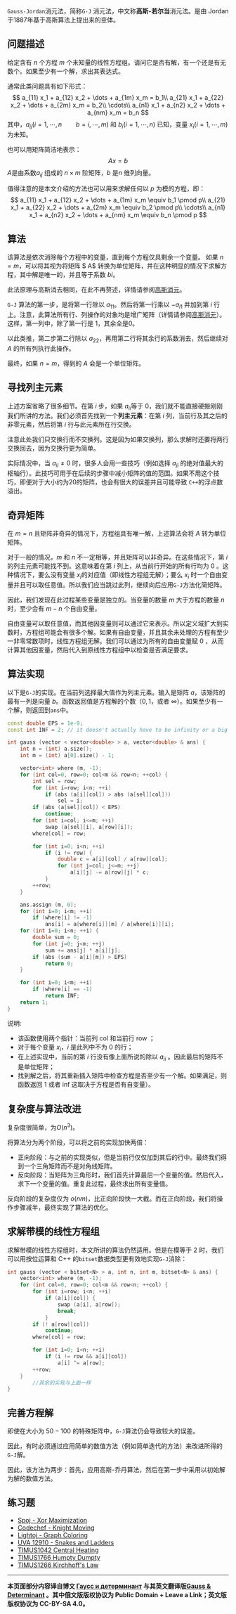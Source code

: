 `Gauss-Jordan`消元法，简称`G-J` 消元法，中文称**高斯-若尔当**消元法。是由 Jordan 于1887年基于高斯算法上提出来的变体。

## 问题描述

 给定含有 $n$ 个方程 $m$ 个未知量的线性方程组。请问它是否有解，有一个还是有无数个。如果至少有一个解，求出其表达式。

通常此类问题具有如下形式：
$$
a_{11} x_1 + a_{12} x_2 + \dots + a_{1m} x_m = b_1\\
a_{21} x_1 + a_{22} x_2 + \dots + a_{2m} x_m = b_2\\
\cdots\\
a_{n1} x_1 + a_{n2} x_2 + \dots + a_{nm} x_m = b_n
$$
其中，$a_{ij}(i=1,\cdots,n\qquad b=i,\cdots,m)$ 和 $b_i(i=1,\cdots,n)$ 已知，变量 $x_i(i=1,\cdots,m)$ 为未知。

也可以用矩阵简洁地表示：
$$
Ax=b
$$
$A$是由系数$a_{ij}$ 组成的 $n\times m$  阶矩阵，$b$ 是$n$ 维列向量。

值得注意的是本文介绍的方法也可以用来求解任何以 $p$ 为模的方程，即：
$$
a_{11} x_1 + a_{12} x_2 + \dots + a_{1m} x_m \equiv b_1 \pmod p\\
a_{21} x_1 + a_{22} x_2 + \dots + a_{2m} x_m \equiv b_2 \pmod p\\
\cdots\\
a_{n1} x_1 + a_{n2} x_2 + \dots + a_{nm} x_m \equiv b_n \pmod p
$$

## 算法

该算法是依次消除每个方程中的变量，直到每个方程仅具剩余一个变量。 如果 $n = m$，可以将其视为将矩阵 $ A$ 转换为单位矩阵，并在这种明显的情况下求解方程，其中解是唯一的，并且等于系数 $bi$。

此法原理与高斯消去相同，在此不再赘述，详情请参阅[高斯消元](./gauss.md)。

`G-J` 算法的第一步，是将第一行除以 $a_{11}$。然后将第一行乘以 $-a_{i1}$ 并加到第 $i$ 行上。注意，此算法所有行、列操作的对象均是增广矩阵（详情请参阅[高斯消元](./gauss.md)）。这样，第一列中，除了第一行是 $1$，其余全是$0$。

以此类推，第二步第二行除以 $a_{22}$，再用第二行将其余行的系数消去，然后继续对 $A$ 的所有列执行此操作。

最终，如果 $n=m$，得到的 $A$ 会是一个单位矩阵。

## 寻找列主元素

上述方案省略了很多细节。在第 $i$ 步，如果 $a_{ii}$等于 $0$，我们就不能直接硬搬刚刚我们所讲的方法。我们必须首先找到一个**列主元素**：在第 $i$ 列，当前行及其之后的非零元素，然后将第 $i$ 行与此元素所在行交换。

注意此处我们只交换行而不交换列。这是因为如果交换列，那么求解时还要将两行交换回去，因为交换行更为简单。

实际情况中，当 $a_{ii}\neq 0$ 时，很多人会用一些技巧（例如选择 $a_{ji}$ 的绝对值最大的枢轴行）。此技巧可用于在后续的步骤中减小矩阵的值的范围。如果不用这个技巧，即便对于大小约为20的矩阵，也会有很大的误差并且可能导致 `C++`的浮点数溢出。

## 奇异矩阵

在 $m=n$ 且矩阵非奇异的情况下，方程组具有唯一解，上述算法会将 $A$ 转为单位矩阵。

对于一般的情况，$m$ 和 $n$ 不一定相等，并且矩阵可以非奇异。在这些情况下，第 $i$ 的列主元素可能找不到。这意味着在第 $i$ 列上，从当前行开始的所有行均为 $0$ 。这种情况下，要么没有变量 $x_i$的对应值（即线性方程组无解）；要么 $x_i$ 时一个自由变量并且可以取任意值。所以我们应当跳过此列，继续向后应用`G-J`方法化简矩阵。

因此，我们发现在此过程某些变量是独立的。当变量的数量 $m$ 大于方程的数量 $n$ 时，至少会有 $m-n$ 个自由变量。

自由变量可以取任意值，而其他因变量则可以通过它来表示。所以定义域扩大到实数时，方程组可能会有很多个解。如果有自由变量，并且其余未处理的方程有至少一非零常数项时，线性方程组无解。我们可以通过为所有的自由变量赋 $0$ ，从而计算其他因变量，然后代入到原线性方程组中以检查是否满足要求。

## 算法实现

以下是`G-J`的实现。在当前列选择最大值作为列主元素。输入是矩阵 $a$，该矩阵的最有一列是向量 $b$。函数返回值是方程解的个数（$0, 1$，或者  $\infty$）。如果至少有一个解，则返回到`ans`中。

```c++
const double EPS = 1e-9;
const int INF = 2; // it doesn't actually have to be infinity or a big number

int gauss (vector < vector<double> > a, vector<double> & ans) {
    int n = (int) a.size();
    int m = (int) a[0].size() - 1;

    vector<int> where (m, -1);
    for (int col=0, row=0; col<m && row<n; ++col) {
        int sel = row;
        for (int i=row; i<n; ++i)
            if (abs (a[i][col]) > abs (a[sel][col]))
                sel = i;
        if (abs (a[sel][col]) < EPS)
            continue;
        for (int i=col; i<=m; ++i)
            swap (a[sel][i], a[row][i]);
        where[col] = row;

        for (int i=0; i<n; ++i)
            if (i != row) {
                double c = a[i][col] / a[row][col];
                for (int j=col; j<=m; ++j)
                    a[i][j] -= a[row][j] * c;
            }
        ++row;
    }

    ans.assign (m, 0);
    for (int i=0; i<m; ++i)
        if (where[i] != -1)
            ans[i] = a[where[i]][m] / a[where[i]][i];
    for (int i=0; i<n; ++i) {
        double sum = 0;
        for (int j=0; j<m; ++j)
            sum += ans[j] * a[i][j];
        if (abs (sum - a[i][m]) > EPS)
            return 0;
    }

    for (int i=0; i<m; ++i)
        if (where[i] == -1)
            return INF;
    return 1;
}
```

说明:

+ 该函数使用两个指针：当前列 col 和当前行 row ；
+ 对于每个变量 $x_i$，$i$ 是此列中不为 $0$ 的行；
+ 在上述实现中，当前的第 $i$ 行没有像上面所说的除以 $a_{ii}$ 。因此最后的矩阵不是单位矩阵；
+ 找到解之后，将其重新插入矩阵中检查方程是否至少有一个解。如果满足，则函数返回 $1$ 或者 inf 这取决于方程是否有自变量）。

## 复杂度与算法改进

复杂度很简单，为$O(n^3)$。

将算法分为两个阶段，可以将之前的实现加快两倍：

+ 正向阶段：与之前的实现类似，但是当前行仅仅加到其后的行中。最终我们得到一个三角矩阵而不是对角线矩阵。
+ 反向阶段：当矩阵为三角形时，我们首先计算最后一个变量的值。然后代入，求下一个变量的值。重复此过程，最终求出所有变量值。

反向阶段的复杂度仅为 $o(nm)$，比正向阶段快一大截。而在正向阶段，我们将操作步骤减半，最终实现了算法的优化。

## 求解带模的线性方程组

求解带模的线性方程组时，本文所讲的算法仍然适用。但是在模等于 $2$ 时，我们可以用按位运算和 C++ 的`bitset`数据类型更有效地实现`G-J`消除：

```c++
int gauss (vector < bitset<N> > a, int n, int m, bitset<N> & ans) {
    vector<int> where (m, -1);
    for (int col=0, row=0; col<m && row<n; ++col) {
        for (int i=row; i<n; ++i)
            if (a[i][col]) {
                swap (a[i], a[row]);
                break;
            }
        if (! a[row][col])
            continue;
        where[col] = row;

        for (int i=0; i<n; ++i)
            if (i != row && a[i][col])
                a[i] ^= a[row];
        ++row;
    }
        //其余的实现与上面一样
}
```

## 完善方程解

即使在大小为 $50-100$ 的特殊矩阵中，`G-J`算法仍会导致较大的误差。

因此，有时必须通过应用简单的数值方法（例如简单迭代的方法）来改进所得的`G-J`解。

因此，该方法为两步：首先，应用高斯-乔丹算法，然后在第一步中采用以初始解为解的数值方法。

## 练习题

- [Spoj - Xor Maximization](http://www.spoj.com/problems/XMAX/)
- [Codechef - Knight Moving](https://www.codechef.com/SEP12/problems/KNGHTMOV)
- [Lightoj - Graph Coloring](http://lightoj.com/volume_showproblem.php?problem=1279)
- [UVA 12910 - Snakes and Ladders](https://uva.onlinejudge.org/index.php?option=com_onlinejudge&Itemid=8&page=show_problem&problem=4775)
- [TIMUS1042 Central Heating](http://acm.timus.ru/problem.aspx?space=1&num=1042)
- [TIMUS1766 Humpty Dumpty](http://acm.timus.ru/problem.aspx?space=1&num=1766)
- [TIMUS1266 Kirchhoff's Law](http://acm.timus.ru/problem.aspx?space=1&num=1266)

******

 **本页面部分内容译自博文 [Гаусс и детерминант](https://github.com/e-maxx-eng/e-maxx-eng/blob/350808657c17d6fda6a2f7c24c7a14a7b4f4c2e5/src/linear_algebra/linear-system-gauss.md) 与其英文翻译版[Gauss & Determinant](https://cp-algorithms.com/linear_algebra/determinant-gauss.html) 。其中俄文版版权协议为 Public Domain + Leave a Link；英文版版权协议为 CC-BY-SA 4.0。**


